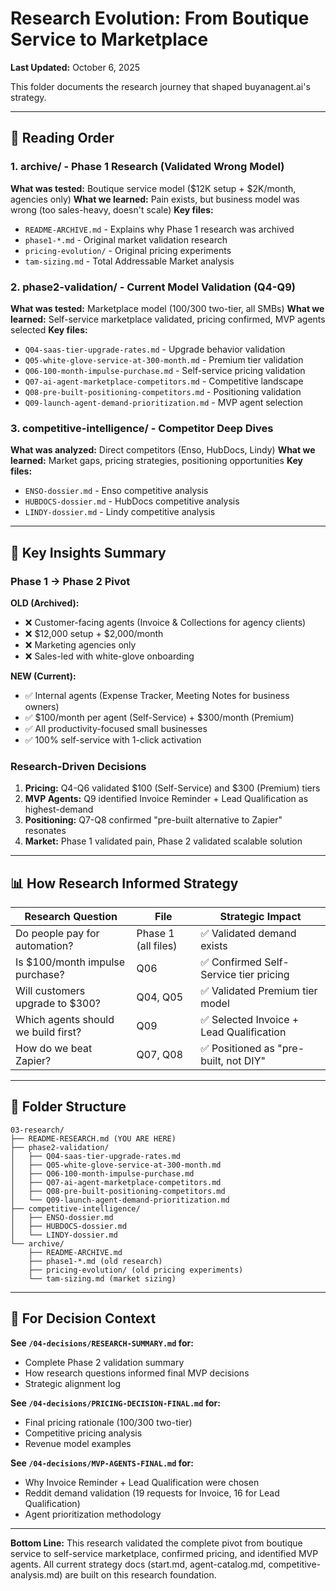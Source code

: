 # Research Evolution: From Boutique Service to Marketplace

**Last Updated:** October 6, 2025

This folder documents the research journey that shaped buyanagent.ai's strategy.

---

## 📖 Reading Order

### 1. **archive/** - Phase 1 Research (Validated Wrong Model)
**What was tested:** Boutique service model ($12K setup + $2K/month, agencies only)
**What we learned:** Pain exists, but business model was wrong (too sales-heavy, doesn't scale)
**Key files:**
- `README-ARCHIVE.md` - Explains why Phase 1 research was archived
- `phase1-*.md` - Original market validation research
- `pricing-evolution/` - Original pricing experiments
- `tam-sizing.md` - Total Addressable Market analysis

### 2. **phase2-validation/** - Current Model Validation (Q4-Q9)
**What was tested:** Marketplace model ($100/$300 two-tier, all SMBs)
**What we learned:** Self-service marketplace validated, pricing confirmed, MVP agents selected
**Key files:**
- `Q04-saas-tier-upgrade-rates.md` - Upgrade behavior validation
- `Q05-white-glove-service-at-300-month.md` - Premium tier validation
- `Q06-100-month-impulse-purchase.md` - Self-service pricing validation
- `Q07-ai-agent-marketplace-competitors.md` - Competitive landscape
- `Q08-pre-built-positioning-competitors.md` - Positioning validation
- `Q09-launch-agent-demand-prioritization.md` - MVP agent selection

### 3. **competitive-intelligence/** - Competitor Deep Dives
**What was analyzed:** Direct competitors (Enso, HubDocs, Lindy)
**What we learned:** Market gaps, pricing strategies, positioning opportunities
**Key files:**
- `ENSO-dossier.md` - Enso competitive analysis
- `HUBDOCS-dossier.md` - HubDocs competitive analysis
- `LINDY-dossier.md` - Lindy competitive analysis

---

## 🔑 Key Insights Summary

### Phase 1 → Phase 2 Pivot
**OLD (Archived):**
- ❌ Customer-facing agents (Invoice & Collections for agency clients)
- ❌ $12,000 setup + $2,000/month
- ❌ Marketing agencies only
- ❌ Sales-led with white-glove onboarding

**NEW (Current):**
- ✅ Internal agents (Expense Tracker, Meeting Notes for business owners)
- ✅ $100/month per agent (Self-Service) + $300/month (Premium)
- ✅ All productivity-focused small businesses
- ✅ 100% self-service with 1-click activation

### Research-Driven Decisions
1. **Pricing:** Q4-Q6 validated $100 (Self-Service) and $300 (Premium) tiers
2. **MVP Agents:** Q9 identified Invoice Reminder + Lead Qualification as highest-demand
3. **Positioning:** Q7-Q8 confirmed "pre-built alternative to Zapier" resonates
4. **Market:** Phase 1 validated pain, Phase 2 validated scalable solution

---

## 📊 How Research Informed Strategy

| Research Question | File | Strategic Impact |
|-------------------|------|------------------|
| Do people pay for automation? | Phase 1 (all files) | ✅ Validated demand exists |
| Is $100/month impulse purchase? | Q06 | ✅ Confirmed Self-Service tier pricing |
| Will customers upgrade to $300? | Q04, Q05 | ✅ Validated Premium tier model |
| Which agents should we build first? | Q09 | ✅ Selected Invoice + Lead Qualification |
| How do we beat Zapier? | Q07, Q08 | ✅ Positioned as "pre-built, not DIY" |

---

## 📁 Folder Structure

```
03-research/
├── README-RESEARCH.md (YOU ARE HERE)
├── phase2-validation/
│   ├── Q04-saas-tier-upgrade-rates.md
│   ├── Q05-white-glove-service-at-300-month.md
│   ├── Q06-100-month-impulse-purchase.md
│   ├── Q07-ai-agent-marketplace-competitors.md
│   ├── Q08-pre-built-positioning-competitors.md
│   └── Q09-launch-agent-demand-prioritization.md
├── competitive-intelligence/
│   ├── ENSO-dossier.md
│   ├── HUBDOCS-dossier.md
│   └── LINDY-dossier.md
└── archive/
    ├── README-ARCHIVE.md
    ├── phase1-*.md (old research)
    ├── pricing-evolution/ (old pricing experiments)
    └── tam-sizing.md (market sizing)
```

---

## 🎯 For Decision Context

**See `/04-decisions/RESEARCH-SUMMARY.md` for:**
- Complete Phase 2 validation summary
- How research questions informed final MVP decisions
- Strategic alignment log

**See `/04-decisions/PRICING-DECISION-FINAL.md` for:**
- Final pricing rationale ($100/$300 two-tier)
- Competitive pricing analysis
- Revenue model examples

**See `/04-decisions/MVP-AGENTS-FINAL.md` for:**
- Why Invoice Reminder + Lead Qualification were chosen
- Reddit demand validation (19 requests for Invoice, 16 for Lead Qualification)
- Agent prioritization methodology

---

**Bottom Line:** This research validated the complete pivot from boutique service to self-service marketplace, confirmed pricing, and identified MVP agents. All current strategy docs (start.md, agent-catalog.md, competitive-analysis.md) are built on this research foundation.
